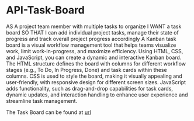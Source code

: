 # API-Task-Board

AS A project team member with multiple tasks to organize
I WANT a task board 
SO THAT I can add individual project tasks, manage their state of progress and track overall project progress accordingly
A Kanban task board is a visual workflow management tool that helps teams visualize work, limit work-in-progress, and maximize efficiency. Using HTML, CSS, and JavaScript, you can create a dynamic and interactive Kanban board. The HTML structure defines the board with columns for different workflow stages (e.g., To Do, In Progress, Done) and task cards within these columns. CSS is used to style the board, making it visually appealing and user-friendly, with responsive design for different screen sizes. JavaScript adds functionality, such as drag-and-drop capabilities for task cards, dynamic updates, and interaction handling to enhance user experience and streamline task management.





The Task Board can be found at [url](here)


